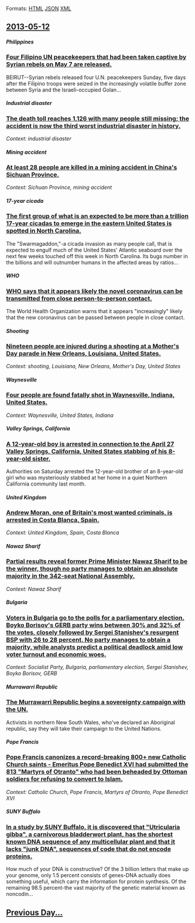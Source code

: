 
Formats: [HTML](2013/05/12/index.html)  [JSON](2013/05/12/index.json)  [XML](2013/05/12/index.xml)  

## [2013-05-12](/news/2013/05/12/index.md)

##### Philippines
### [Four Filipino UN peacekeepers that had been taken captive by Syrian rebels on May 7 are released. ](/news/2013/05/12/four-filipino-un-peacekeepers-that-had-been-taken-captive-by-syrian-rebels-on-may-7-are-released.md)
BEIRUT--Syrian rebels released four U.N. peacekeepers Sunday, five days after the Filipino troops were seized in the increasingly volatile buffer zone between Syria and the Israeli-occupied Golan...

##### Industrial disaster
### [The death toll reaches 1,126 with many people still missing; the accident is now the third worst industrial disaster in history. ](/news/2013/05/12/the-death-toll-reaches-1-126-with-many-people-still-missing-the-accident-is-now-the-third-worst-industrial-disaster-in-history.md)
_Context: industrial disaster_

##### Mining accident
### [At least 28 people are killed in a mining accident in China's Sichuan Province. ](/news/2013/05/12/at-least-28-people-are-killed-in-a-mining-accident-in-china-s-sichuan-province.md)
_Context: Sichuan Province, mining accident_

##### 17-year cicada
### [The first group of what is an expected to be more than a trillion 17-year cicadas to emerge in the eastern United States is spotted in North Carolina. ](/news/2013/05/12/the-first-group-of-what-is-an-expected-to-be-more-than-a-trillion-17-year-cicadas-to-emerge-in-the-eastern-united-states-is-spotted-in-north.md)
The &#034;Swarmagaddon,&#034;-a cicada invasion as many people call, that is expected to engulf much of the United States&#039; Atlantic seaboard over the next few weeks touched off this week in North Carolina. Its bugs number in the billions and will outnumber humans in the affected areas by ratios...

##### WHO
### [WHO says that it appears likely the novel coronavirus can be transmitted from close person-to-person contact. ](/news/2013/05/12/who-says-that-it-appears-likely-the-novel-coronavirus-can-be-transmitted-from-close-person-to-person-contact.md)
The World Health Organization warns that it appears &quot;increasingly&quot; likely that the new coronavirus can be passed between people in close contact.

##### Shooting
### [Nineteen people are injured during a shooting at a Mother's Day parade in New Orleans, Louisiana, United States. ](/news/2013/05/12/nineteen-people-are-injured-during-a-shooting-at-a-mother-s-day-parade-in-new-orleans-louisiana-united-states.md)
_Context: shooting, Louisiana, New Orleans, Mother's Day, United States_

##### Waynesville
### [Four people are found fatally shot in Waynesville, Indiana, United States. ](/news/2013/05/12/four-people-are-found-fatally-shot-in-waynesville-indiana-united-states.md)
_Context: Waynesville, United States, Indiana_

##### Valley Springs, California
### [A 12-year-old boy is arrested in connection to the April 27 Valley Springs, California, United States stabbing of his 8-year-old sister. ](/news/2013/05/12/a-12-year-old-boy-is-arrested-in-connection-to-the-april-27-valley-springs-california-united-states-stabbing-of-his-8-year-old-sister.md)
Authorities on Saturday arrested the 12-year-old brother of an 8-year-old girl who was mysteriously stabbed at her home in a quiet Northern California community last month.

##### United Kingdom
### [Andrew Moran, one of Britain's most wanted criminals, is arrested in Costa Blanca, Spain. ](/news/2013/05/12/andrew-moran-one-of-britain-s-most-wanted-criminals-is-arrested-in-costa-blanca-spain.md)
_Context: United Kingdom, Spain, Costa Blanca_

##### Nawaz Sharif
### [Partial results reveal former Prime Minister Nawaz Sharif to be the winner, though no party manages to obtain an absolute majority in the 342-seat National Assembly. ](/news/2013/05/12/partial-results-reveal-former-prime-minister-nawaz-sharif-to-be-the-winner-though-no-party-manages-to-obtain-an-absolute-majority-in-the-34.md)
_Context: Nawaz Sharif_

##### Bulgaria
### [Voters in Bulgaria go to the polls for a parliamentary election. Boyko Borisov's GERB party wins between 30% and 32% of the votes, closely followed by Sergei Stanishev's resurgent BSP with 26 to 28 percent. No party manages to obtain a majority, while analysts predict a political deadlock amid low voter turnout and economic woes. ](/news/2013/05/12/voters-in-bulgaria-go-to-the-polls-for-a-parliamentary-election-boyko-borisov-s-gerb-party-wins-between-30-and-32-of-the-votes-closely-f.md)
_Context: Socialist Party, Bulgaria, parliamentary election, Sergei Stanishev, Boyko Borisov, GERB_

##### Murrawarri Republic
### [The Murrawarri Republic begins a sovereignty campaign with the UN. ](/news/2013/05/12/the-murrawarri-republic-begins-a-sovereignty-campaign-with-the-un.md)
Activists in northern New South Wales, who&#039;ve declared an Aboriginal republic, say they will take their campaign to the United Nations.

##### Pope Francis
### [Pope Francis canonizes a record-breaking 800+ new Catholic Church saints - Emeritus Pope Benedict XVI had submitted the 813 "Martyrs of Otranto" who had been beheaded by Ottoman soldiers for refusing to convert to Islam. ](/news/2013/05/12/pope-francis-canonizes-a-record-breaking-800-new-catholic-church-saints-emeritus-pope-benedict-xvi-had-submitted-the-813-martyrs-of-otra.md)
_Context: Catholic Church, Pope Francis, Martyrs of Otranto, Pope Benedict XVI_

##### SUNY Buffalo
### [In a study by SUNY Buffalo, it is discovered that "Utricularia gibba", a carnivorous bladderwort plant, has the shortest known DNA sequence of any multicellular plant and that it lacks "junk DNA", sequences of code that do not encode proteins. ](/news/2013/05/12/in-a-study-by-suny-buffalo-it-is-discovered-that-utricularia-gibba-a-carnivorous-bladderwort-plant-has-the-shortest-known-dna-sequence.md)
How much of your DNA is constructive? Of the 3 billion letters that make up your genome, only 1.5 percent consists of genes-DNA actually does something useful, which carry the information for protein synthesis. Of the remaining 98.5 percent-the vast majority of the genetic material known as noncodin...

## [Previous Day...](/news/2013/05/11/index.md)

